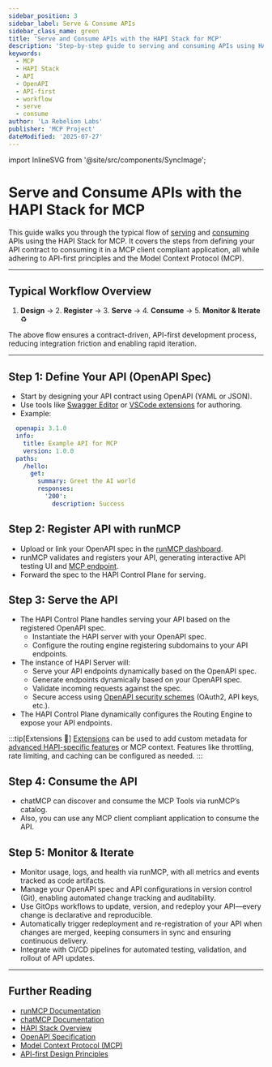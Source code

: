 ```yaml
---
sidebar_position: 3
sidebar_label: Serve & Consume APIs
sidebar_class_name: green
title: 'Serve and Consume APIs with the HAPI Stack for MCP'
description: 'Step-by-step guide to serving and consuming APIs using HAPI Stack, following the Model Context Protocol (MCP) flow for API-first development.'
keywords:
  - MCP
  - HAPI Stack
  - API
  - OpenAPI
  - API-first
  - workflow
  - serve
  - consume
author: 'La Rebelion Labs'
publisher: 'MCP Project'
dateModified: '2025-07-27'
---
```


import InlineSVG from '@site/src/components/SyncImage';

# Serve and Consume APIs with the HAPI Stack for MCP

This guide walks you through the typical flow of [serving](https://run.mcp.com.ai) and [consuming](https://chat.mcp.com.ai) APIs using the HAPI Stack for MCP. It covers the steps from defining your API contract to consuming it in a MCP client compliant application, all while adhering to API-first principles and the Model Context Protocol (MCP).

---

<InlineSVG name="runMCP-flow" 
  alt="Serve and consume APIs with runMCP"
  width="80%"
  className="center-image"
/>

## Typical Workflow Overview

1. **Design** → 2. **Register** → 3. **Serve** → 4. **Consume** → 5. **Monitor & Iterate** ♻️

The above flow ensures a contract-driven, API-first development process, reducing integration friction and enabling rapid iteration.

---

## Step 1: Define Your API (OpenAPI Spec)

- Start by designing your API contract using OpenAPI (YAML or JSON).
- Use tools like [Swagger Editor](https://editor.swagger.io/) or [VSCode extensions](https://marketplace.visualstudio.com/items?itemName=42Crunch.vscode-openapi) for authoring.
- Example:
```yaml
  openapi: 3.1.0
  info:
    title: Example API for MCP
    version: 1.0.0
  paths:
    /hello:
      get:
        summary: Greet the AI world
        responses:
          '200':
            description: Success
  ```

## Step 2: Register API with runMCP

- Upload or link your OpenAPI spec in the [runMCP dashboard](https://run.mcp.com.ai).
- runMCP validates and registers your API, generating interactive API testing UI and [MCP endpoint](https://modelcontextprotocol.io/specification/2025-06-18/basic/transports#streamable-http).
- Forward the spec to the HAPI Control Plane for serving.

## Step 3: Serve the API

- The HAPI Control Plane handles serving your API based on the registered OpenAPI spec.
  - Instantiate the HAPI server with your OpenAPI spec.
  - Configure the routing engine registering subdomains to your API endpoints.
- The instance of HAPI Server will:
  - Serve your API endpoints dynamically based on the OpenAPI spec.
  - Generate endpoints dynamically based on your OpenAPI spec.
  - Validate incoming requests against the spec.
  - Secure access using [OpenAPI security schemes](https://swagger.io/specification/#security-scheme-object) (OAuth2, API keys, etc.).
- The HAPI Control Plane dynamically configures the Routing Engine to expose your API endpoints.

:::tip[Extensions 🧩]
[Extensions](https://swagger.io/specification/#specification-extensions) can be used to add custom metadata for [advanced HAPI-specific features](/advanced-guides/) or MCP context. Features like throttling, rate limiting, and caching can be configured as needed.
:::

## Step 4: Consume the API

- chatMCP can discover and consume the MCP Tools via runMCP’s catalog.
- Also, you can use any MCP client compliant application to consume the API.

## Step 5: Monitor & Iterate

- Monitor usage, logs, and health via runMCP, with all metrics and events tracked as code artifacts.
- Manage your OpenAPI spec and API configurations in version control (Git), enabling automated change tracking and auditability.
- Use GitOps workflows to update, version, and redeploy your API—every change is declarative and reproducible.
- Automatically trigger redeployment and re-registration of your API when changes are merged, keeping consumers in sync and ensuring continuous delivery.
- Integrate with CI/CD pipelines for automated testing, validation, and rollout of API updates.

---

## Further Reading

- [runMCP Documentation](/components/runmcp)
- [chatMCP Documentation](/components/chatmcp)
- [HAPI Stack Overview](/components/architecture)
- [OpenAPI Specification](https://swagger.io/specification/)
- [Model Context Protocol (MCP)](https://modelcontextprotocol.io/)
- [API-first Design Principles](https://www.postman.com/api-first/)
